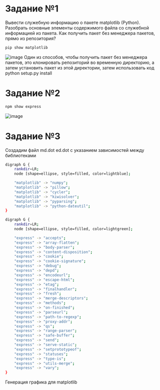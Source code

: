 # Задание №1
Вывести служебную информацию о пакете matplotlib (Python). Разобрать основные элементы содержимого файла со служебной информацией из пакета. Как получить пакет без менеджера пакетов, прямо из репозитория?
```bash
pip show matplotlib
```
![image](https://github.com/user-attachments/assets/1b2a1de6-0872-46bf-a26e-f80d3930fdd3)
Один из способов, чтобы получить пакет без менеджера пакетов, это клонировать репозиторий во временную директорию, а затем установить пакет из этой директории, затем использовать код python setup.py install

# Задание №2
```bash
npm show express
```
![image](https://github.com/user-attachments/assets/818bdea8-17c2-4245-aa2c-c70d3d6bb77e)

# Задание №3
Создадим файл md.dot ed.dot с указанием зависимостей между библиотеками
```bash
digraph G {
    rankdir=LR;
    node [shape=ellipse, style=filled, color=lightblue];

    "matplotlib" -> "numpy";
    "matplotlib" -> "pillow";
    "matplotlib" -> "cycler";
    "matplotlib" -> "kiwisolver";
    "matplotlib" -> "pyparsing";
    "matplotlib" -> "python-dateutil";
}
```

```bash
digraph G {
    rankdir=LR;
    node [shape=ellipse, style=filled, color=lightgreen];

    "express" -> "accepts";
    "express" -> "array-flatten";
    "express" -> "body-parser";
    "express" -> "content-disposition";
    "express" -> "cookie";
    "express" -> "cookie-signature";
    "express" -> "debug";
    "express" -> "depd";
    "express" -> "encodeurl";
    "express" -> "escape-html";
    "express" -> "etag";
    "express" -> "finalhandler";
    "express" -> "fresh";
    "express" -> "merge-descriptors";
    "express" -> "methods";
    "express" -> "on-finished";
    "express" -> "parseurl";
    "express" -> "path-to-regexp";
    "express" -> "proxy-addr";
    "express" -> "qs";
    "express" -> "range-parser";
    "express" -> "safe-buffer";
    "express" -> "send";
    "express" -> "serve-static";
    "express" -> "setprototypeof";
    "express" -> "statuses";
    "express" -> "type-is";
    "express" -> "utils-merge";
    "express" -> "vary";
}
```
 Генерация графика для matplotlib
